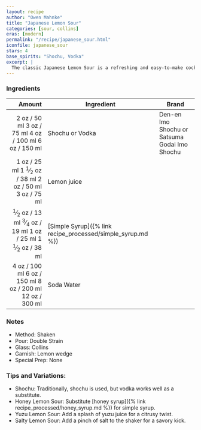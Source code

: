 ```yaml
---
layout: recipe
author: "Owen Mahnke"
title: "Japanese Lemon Sour"
categories: [sour, collins]
eras: [modern]
permalink: "/recipe/japanese_sour.html"
iconfile: japanese_sour
stars: 4
base_spirits: "Shochu, Vodka"
excerpt: |
  The classic Japanese Lemon Sour is a refreshing and easy-to-make cocktail.
---
```


### Ingredients

| Amount | Ingredient                                        | Brand                                         |
| -----: | ------------------------------------------------- | --------------------------------------------- |
|   <span class="onex active">2 oz  / 50 ml</span> <span class="onehalfx">3 oz  / 75 ml</span> <span class="twox">4 oz  / 100 ml</span> <span class="threex">6 oz  / 150 ml</span>| Shochu or Vodka                                   | Den-en Imo Shochu or Satsuma Godai Imo Shochu |
|   <span class="onex active">1 oz  / 25 ml</span> <span class="onehalfx">1 <sup>1</sup>&frasl;<sub>2</sub> oz  / 38 ml</span> <span class="twox">2 oz  / 50 ml</span> <span class="threex">3 oz  / 75 ml</span>| Lemon juice                                       |                                               |
| <span class="onex active"> <sup>1</sup>&frasl;<sub>2</sub> oz  / 13 ml</span> <span class="onehalfx"> <sup>3</sup>&frasl;<sub>4</sub> oz  / 19 ml</span> <span class="twox">1 oz  / 25 ml</span> <span class="threex">1 <sup>1</sup>&frasl;<sub>2</sub> oz  / 38 ml</span>| [Simple Syrup]({% link recipe_processed/simple_syrup.md %}) |                                               |
|   <span class="onex active">4 oz  / 100 ml</span> <span class="onehalfx">6 oz  / 150 ml</span> <span class="twox">8 oz  / 200 ml</span> <span class="threex">12 oz  / 300 ml</span>| Soda Water                                        |                                               |

### Notes

- Method: Shaken
- Pour: Double Strain
- Glass: Collins
- Garnish: Lemon wedge
- Special Prep: None

### Tips and Variations:

- Shochu: Traditionally, shochu is used, but vodka works well as a substitute.
- Honey Lemon Sour: Substitute [honey syrup]({% link recipe_processed/honey_syrup.md %}) for simple syrup.
- Yuzu Lemon Sour: Add a splash of yuzu juice for a citrusy twist.
- Salty Lemon Sour: Add a pinch of salt to the shaker for a savory kick.

    
<script type="application/ld+json">
{
  "@context": "https://schema.org",
  "@type": "Recipe",
  "author": "{{ page.author }}",
  "description": "{{ page.excerpt | strip_html | replace: '"', "'" }}",
  "image": "{% for ingredient in site.data[page.iconfile].images.ingredient limit: 1 %}{{ ingredient.url }}{% endfor %}",
  "recipeIngredient": [  "2 oz Shochu or Vodka",
  "1 oz Lemon juice",
  "0.5 oz Simple Syrup",
  "4 oz Soda Water "],
  "name": "{{ page.title }}",
  "recipeInstructions": "  {
    '': 'HowToStep',
    'text': '- Method: Shaken
'
  },  {
    '': 'HowToStep',
    'text': '- Pour: Double Strain
'
  },  {
    '': 'HowToStep',
    'text': '- Glass: Collins
'
  },  {
    '': 'HowToStep',
    'text': '- Garnish: Lemon wedge
'
  },  {
    '': 'HowToStep',
    'text': '- Special Prep: None
'
  },  {
    '': 'HowToStep',
    'text': '### Tips and Variations:
'
  },  {
    '': 'HowToStep',
    'text': '- Shochu: Traditionally, shochu is used, but vodka works well as a substitute.
'
  },  {
    '': 'HowToStep',
    'text': '- Honey Lemon Sour: Substitute [honey syrup]({% link recipe_processed/honey_syrup.md %}) for simple syrup.
'
  },  {
    '': 'HowToStep',
    'text': '- Yuzu Lemon Sour: Add a splash of yuzu juice for a citrusy twist.
'
  },  {
    '': 'HowToStep',
    'text': '- Salty Lemon Sour: Add a pinch of salt to the shaker for a savory kick.
'
  }",
  "recipeYield": "1 cocktail"
}
</script>

    